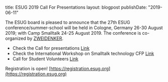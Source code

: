 title: ESUG 2019 Call For Presentationslayout: blogpostpublishDate: "2019-06-11"The ESUG board is pleased to announce that the 27th ESUG conference/summer-school will be held in Cologne, Germany 26-30 August 2019; with Camp Smalltalk 24-25 August 2019. The conference is co-organized by [ZWEIDENKER](http://zweidenker.de/en/).- Check the Call for presentations [Link](https://esug.github.io/2019-Conference/call2019.html)- Check the International Workshop on Smalltalk technology CFP [Link](https://esug.github.io/2019-Conference/cfpIWST2019.html)- Call for Student Volunteers [Link](https://esug.github.io/2019-Conference/callForStudents2019.html)Registration is open! [https://registration.esug.org](https://registration.esug.org)